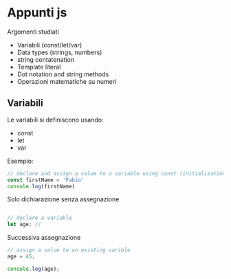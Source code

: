 # Appunti js

Argomenti studiati

- Variabili (const/let/var)
- Data types (strings, numbers)
- string contatenation
- Template literal
- Dot notation and string methods
- Operazioni matematiche su numeri

## Variabili

Le variabili si definiscono usando:

- const
- let
- var

Esempio:

```js
// declare and assign a value to a variable using const (initialization)
const firstName = 'Fabio'
console.log(firstName)

```

Solo dichiarazione senza assegnazione

```js

// declare a variable
let age; //


```

Successiva assegnazione

```js
// assign a value to an existing varible
age = 45;

console.log(age);
```
